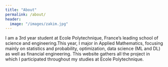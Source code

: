 ```yaml
---
title: "About"
permalink: /about/
header:
  image: "/images/zakim.jpg"
---
```


I am a 3rd year student at Ecole Polytechnique, France’s leading school of science and engineering.This year, I major in Applied Mathematics, focusing mainly on statistics and probability, optimization, data science (ML and DL) as well as financial engineering. This website gathers all the project in which I participated throughout my studies at Ecole Polytechnique.
